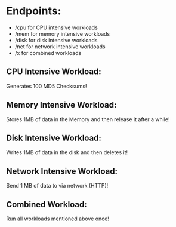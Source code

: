 # Endpoints:
* /cpu for CPU intensive workloads
* /mem for memory intensive workloads
* /disk for disk intensive workloads
* /net for network intensive workloads
* /x for combined workloads


## CPU Intensive Workload: 
Generates 100 MD5 Checksums!

## Memory Intensive Workload: 
Stores 1MB of data in the Memory and then release it after a while!
## Disk Intensive Workload: 
Writes 1MB of data in the disk and then deletes it!
## Network Intensive Workload: 
Send 1 MB of data to via network (HTTP)!
## Combined Workload: 
Run all workloads mentioned above once!
